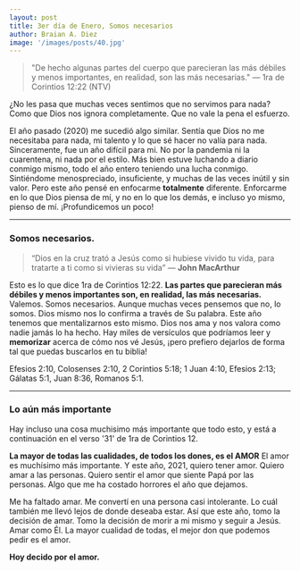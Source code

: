 ```yaml
---
layout: post
title: 3er día de Enero, Somos necesarios 
author: Braian A. Diez
image: '/images/posts/40.jpg'
---
```


> "De hecho algunas partes del cuerpo que parecieran las más débiles y menos importantes, en realidad, son las más necesarias." — 1ra de Corintios 12:22 (NTV)

¿No les pasa que muchas veces sentimos que no servimos para nada? Como que Dios nos ignora completamente. Que no vale la pena el esfuerzo.

El año pasado (2020) me sucedió algo similar. Sentía que Dios no me necesitaba para nada, mi talento y lo que sé hacer no valía para nada. Sinceramente, fue un año difícil para mi. No por la pandemia ni la cuarentena, ni nada por el estilo. Más bien estuve luchando a diario conmigo mismo, todo el año entero teniendo una lucha conmigo. Sintiéndome menospreciado, insuficiente, y muchas de las veces inútil y sin valor. Pero este año pensé en enfocarme **totalmente** diferente. Enforcarme en lo que Dios piensa de mí, y no en lo que los demás, e incluso yo mismo, pienso de mí. ¡Profundicemos un poco!

---

### Somos necesarios.

> “Dios en la cruz trató a Jesús como si hubiese vivido tu vida, para tratarte a ti como si vivieras su vida” — **John MacArthur**

Esto es lo que dice 1ra de Corintios 12:22. **Las partes que parecieran más débiles y menos importantes son, en realidad, las más necesarias.** Valemos. Somos necesarios. Aunque muchas veces pensemos que no, lo somos. Dios mismo nos lo confirma a través de Su palabra. Este año tenemos que mentalizarnos esto mismo. Dios nos ama y nos valora como nadie jamás lo ha hecho. Hay miles de versículos que podríamos leer y **memorizar** acerca de cómo nos vé Jesús, ¡pero prefiero dejarlos de forma tal que puedas buscarlos en tu biblia!

Efesios 2:10, Colosenses 2:10, 2 Corintios 5:18; 1 Juan 4:10, Efesios 2:13; Gálatas 5:1, Juan 8:36, Romanos 5:1.

---

### Lo aún más importante

Hay incluso una cosa muchisimo más importante que todo esto, y está a continuación en el verso '31' de 1ra de Corintios 12.

**La mayor de todas las cualidades, de todos los dones, es el AMOR** El amor es muchísimo más importante. Y este año, 2021, quiero tener amor. Quiero amar a las personas. Quiero sentir el amor que siente Papá por las personas. Algo que me ha costado horrores el año que dejamos.

Me ha faltado amar. Me convertí en una persona casi intolerante. Lo cuál también me llevó lejos de donde deseaba estar. Así que este año, tomo la decisión de amar. Tomo la decisión de morir a mi mismo y seguir a Jesús. Amar como Él. La mayor cualidad de todas, el mejor don que podemos pedir es el amor.

**Hoy decido por el amor.**

